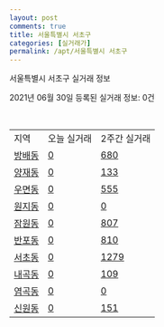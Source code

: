```yaml
---
layout: post
comments: true
title: 서울특별시 서초구
categories: [실거래가]
permalink: /apt/서울특별시 서초구
---
```


서울특별시 서초구 실거래 정보

2021년 06월 30일 등록된 실거래 정보: 0건

<script type="text/javascript">
  google.charts.load('current', {'packages':['corechart']});
  google.charts.setOnLoadCallback(drawChart);

  function drawChart() {
    var data = google.visualization.arrayToDataTable([['거래일', '매매', '전월세', '전매'], ['21-02', 206, 707, 1], ['21-03', 212, 953, 0], ['21-04', 211, 728, 0], ['21-05', 267, 770, 2], ['21-06', 49, 418, 0]]);

    var options = {
      title: '최근 유형별 거래량 추이',
      legend: { position: 'bottom' }
    };

    var chart = new google.visualization.LineChart(document.getElementById('columnchart_material'));
    chart.draw(data, (options));
  }
</script>

<div id="columnchart_material" style="width: 95%; margin-left: -35px"></div>
<br>
<table class="sortable">
  <tr>
    <td>지역</td>
    <td>오늘 실거래</td>
    <td>2주간 실거래</td>
  </tr>

  
  <tr class="item">
    <td><a href="서울특별시 서초구 방배동">방배동</a></td>
    <td><a href="서울특별시 서초구 방배동">0</a></td>
    <td><a href="서울특별시 서초구 방배동">680</a></td>
  </tr>
    

  <tr class="item">
    <td><a href="서울특별시 서초구 양재동">양재동</a></td>
    <td><a href="서울특별시 서초구 양재동">0</a></td>
    <td><a href="서울특별시 서초구 양재동">133</a></td>
  </tr>
    

  <tr class="item">
    <td><a href="서울특별시 서초구 우면동">우면동</a></td>
    <td><a href="서울특별시 서초구 우면동">0</a></td>
    <td><a href="서울특별시 서초구 우면동">555</a></td>
  </tr>
    

  <tr class="item">
    <td><a href="서울특별시 서초구 원지동">원지동</a></td>
    <td><a href="서울특별시 서초구 원지동">0</a></td>
    <td><a href="서울특별시 서초구 원지동">0</a></td>
  </tr>
    

  <tr class="item">
    <td><a href="서울특별시 서초구 잠원동">잠원동</a></td>
    <td><a href="서울특별시 서초구 잠원동">0</a></td>
    <td><a href="서울특별시 서초구 잠원동">807</a></td>
  </tr>
    

  <tr class="item">
    <td><a href="서울특별시 서초구 반포동">반포동</a></td>
    <td><a href="서울특별시 서초구 반포동">0</a></td>
    <td><a href="서울특별시 서초구 반포동">810</a></td>
  </tr>
    

  <tr class="item">
    <td><a href="서울특별시 서초구 서초동">서초동</a></td>
    <td><a href="서울특별시 서초구 서초동">0</a></td>
    <td><a href="서울특별시 서초구 서초동">1279</a></td>
  </tr>
    

  <tr class="item">
    <td><a href="서울특별시 서초구 내곡동">내곡동</a></td>
    <td><a href="서울특별시 서초구 내곡동">0</a></td>
    <td><a href="서울특별시 서초구 내곡동">109</a></td>
  </tr>
    

  <tr class="item">
    <td><a href="서울특별시 서초구 염곡동">염곡동</a></td>
    <td><a href="서울특별시 서초구 염곡동">0</a></td>
    <td><a href="서울특별시 서초구 염곡동">0</a></td>
  </tr>
    

  <tr class="item">
    <td><a href="서울특별시 서초구 신원동">신원동</a></td>
    <td><a href="서울특별시 서초구 신원동">0</a></td>
    <td><a href="서울특별시 서초구 신원동">151</a></td>
  </tr>
    


</table>


    